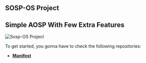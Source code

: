 SOSP-OS Project
---------------
Simple AOSP With Few Extra Features
-----------------------------------

<img src="https://forum.xda-developers.com/attachments/edit-jpg.5790235/" alt="Sosp-OS Project" />


To get started, you gonna have to check the following repositories:

* [**Manifest**](https://github.com/SOSP-OS/android_manifest)

